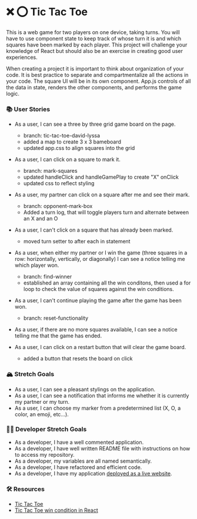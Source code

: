 # ❌ ⭕️ Tic Tac Toe

This is a web game for two players on one device, taking turns. You will have to use component state to keep track of whose turn it is and which squares have been marked by each player. This project will challenge your knowledge of React but should also be an exercise in creating good user experiences.

When creating a project it is important to think about organization of your code. It is best practice to separate and compartmentalize all the actions in your code. The square UI will be in its own component. App.js controls of all the data in state, renders the other components, and performs the game logic.

### 📚 User Stories

- As a user, I can see a three by three grid game board on the page.
  - branch: tic-tac-toe-david-lyssa
  - added a map to create 3 x 3 bameboard
  - updated app.css to align squares into the grid
- As a user, I can click on a square to mark it.
  - branch: mark-squares 
  - updated handleClick and handleGamePlay to create "X" onClick
  - updated css to reflect styling 
- As a user, my partner can click on a square after me and see their mark.
  - branch: opponent-mark-box
  - Added a turn log, that will toggle players turn and alternate between an X and an O
- As a user, I can't click on a square that has already been marked.
  - moved turn setter to after each in statement 
- As a user, when either my partner or I win the game (three squares in a row: horizontally, vertically, or diagonally) I can see a notice telling me which player won.
  - branch: find-winner
  - established an array containing all the win conditons, then used a for loop to check the value of squares against the win conditions.
- As a user, I can't continue playing the game after the game has been won.
  - branch: reset-functionality
  
- As a user, if there are no more squares available, I can see a notice telling me that the game has ended.
- As a user, I can click on a restart button that will clear the game board.
  - added a button that resets the board on click

### 🏔 Stretch Goals

- As a user, I can see a pleasant stylings on the application.
- As a user, I can see a notification that informs me whether it is currently my partner or my turn.
- As a user, I can choose my marker from a predetermined list (X, O, a color, an emoji, etc...).

### 👩‍💻 Developer Stretch Goals

- As a developer, I have a well commented application.
- As a developer, I have well written README file with instructions on how to access my repository.
- As a developer, my variables are all named semantically.
- As a developer, I have refactored and efficient code.
- As a developer, I have my application [deployed as a live website](https://render.com/docs/deploy-create-react-app).

### 🛠 Resources

- [Tic Tac Toe](https://en.wikipedia.org/wiki/Tic-tac-toe)
- [Tic Tac Toe win condition in React](https://forum.freecodecamp.org/t/need-help-understanding-react-tic-tac-toe-winner-function/137840)
